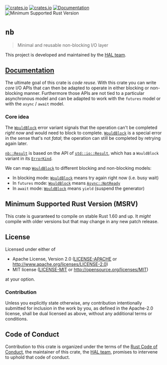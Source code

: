 [![crates.io](https://img.shields.io/crates/d/nb.svg)](https://crates.io/crates/nb)
[![crates.io](https://img.shields.io/crates/v/nb.svg)](https://crates.io/crates/nb)
[![Documentation](https://docs.rs/nb/badge.svg)](https://docs.rs/nb)
![Minimum Supported Rust Version](https://img.shields.io/badge/rustc-1.60+-blue.svg)

# `nb`

> Minimal and reusable non-blocking I/O layer

This project is developed and maintained by the [HAL team][team].

## [Documentation](https://docs.rs/nb)

The ultimate goal of this crate is *code reuse*. With this crate you can
write *core* I/O APIs that can then be adapted to operate in either blocking
or non-blocking manner. Furthermore those APIs are not tied to a particular
asynchronous model and can be adapted to work with the `futures` model or
with the `async` / `await` model.

### Core idea

The [`WouldBlock`](enum.Error.html) error variant signals that the operation
can't be completed *right now* and would need to block to complete.
[`WouldBlock`](enum.Error.html) is a special error in the sense that's not
*fatal*; the operation can still be completed by retrying again later.

[`nb::Result`](type.Result.html) is based on the API of
[`std::io::Result`](https://doc.rust-lang.org/std/io/type.Result.html),
which has a `WouldBlock` variant in its
[`ErrorKind`](https://doc.rust-lang.org/std/io/enum.ErrorKind.html).

We can map [`WouldBlock`](enum.Error.html) to different blocking and
non-blocking models:

- In blocking mode: [`WouldBlock`](enum.Error.html) means try again right
  now (i.e. busy wait)
- In `futures` mode: [`WouldBlock`](enum.Error.html) means
  [`Async::NotReady`](https://docs.rs/futures)
- In `await` mode: [`WouldBlock`](enum.Error.html) means `yield`
  (suspend the generator)


## Minimum Supported Rust Version (MSRV)

This crate is guaranteed to compile on stable Rust 1.60 and up. It *might*
compile with older versions but that may change in any new patch release.

## License

Licensed under either of

- Apache License, Version 2.0 ([LICENSE-APACHE](LICENSE-APACHE) or
  <http://www.apache.org/licenses/LICENSE-2.0>)
- MIT license ([LICENSE-MIT](LICENSE-MIT) or <http://opensource.org/licenses/MIT>)

at your option.

### Contribution

Unless you explicitly state otherwise, any contribution intentionally submitted
for inclusion in the work by you, as defined in the Apache-2.0 license, shall be
dual licensed as above, without any additional terms or conditions.

## Code of Conduct

Contribution to this crate is organized under the terms of the [Rust Code of
Conduct][CoC], the maintainer of this crate, the [HAL team][team], promises
to intervene to uphold that code of conduct.

[CoC]: CODE_OF_CONDUCT.md
[team]: https://github.com/rust-embedded/wg#the-hal-team
